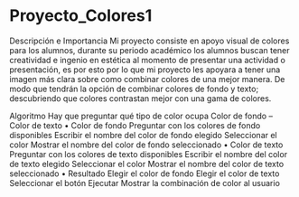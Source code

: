 # Proyecto_Colores1
Descripción e Importancia 
Mi proyecto consiste en apoyo visual de colores para los alumnos, durante su periodo académico los alumnos buscan tener creatividad e ingenio en estética al momento de presentar una actividad o presentación, es por esto por lo que mi proyecto les apoyara a tener una imagen más clara sobre como combinar colores de una mejor manera. De modo que tendrán la opción de combinar colores de fondo y texto; descubriendo que colores contrastan mejor con una gama de colores.

Algoritmo
Hay que preguntar qué tipo de color ocupa 
Color de fondo – Color de texto 
•	Color de fondo
Preguntar con los colores de fondo disponibles
Escribir el nombre del color de fondo elegido
Seleccionar el color 
Mostrar el nombre del color de fondo seleccionado 
•	Color de texto
Preguntar con los colores de texto disponibles
Escribir el nombre del color de texto elegido
Seleccionar el color 
Mostrar el nombre del color de texto seleccionado 
•	Resultado 
Elegir el color de fondo 
Elegir el color de texto 
Seleccionar el botón Ejecutar
Mostrar la combinación de color al usuario
